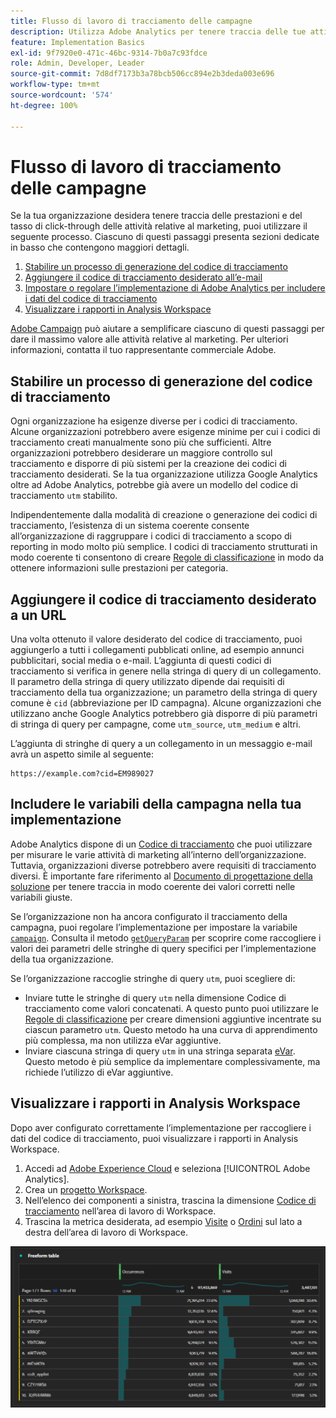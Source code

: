```yaml
---
title: Flusso di lavoro di tracciamento delle campagne
description: Utilizza Adobe Analytics per tenere traccia delle tue attività relative al marketing.
feature: Implementation Basics
exl-id: 9f7920e0-471c-46bc-9314-7b0a7c93fdce
role: Admin, Developer, Leader
source-git-commit: 7d8df7173b3a78bcb506cc894e2b3deda003e696
workflow-type: tm+mt
source-wordcount: '574'
ht-degree: 100%

---
```


# Flusso di lavoro di tracciamento delle campagne

Se la tua organizzazione desidera tenere traccia delle prestazioni e del tasso di click-through delle attività relative al marketing, puoi utilizzare il seguente processo. Ciascuno di questi passaggi presenta sezioni dedicate in basso che contengono maggiori dettagli.

1. [Stabilire un processo di generazione del codice di tracciamento](#establish-a-tracking-code-generation-process)
1. [Aggiungere il codice di tracciamento desiderato all’e-mail](#add-the-desired-tracking-code-to-the-email)
1. [Impostare o regolare l’implementazione di Adobe Analytics per includere i dati del codice di tracciamento](#include-campaign-variables-in-your-implementation)
1. [Visualizzare i rapporti in Analysis Workspace](#view-the-reports-in-analysis-workspace)

[Adobe Campaign](https://business.adobe.com/it/products/campaign/adobe-campaign.html?lang=it) può aiutare a semplificare ciascuno di questi passaggi per dare il massimo valore alle attività relative al marketing. Per ulteriori informazioni, contatta il tuo rappresentante commerciale Adobe.

## Stabilire un processo di generazione del codice di tracciamento

Ogni organizzazione ha esigenze diverse per i codici di tracciamento. Alcune organizzazioni potrebbero avere esigenze minime per cui i codici di tracciamento creati manualmente sono più che sufficienti. Altre organizzazioni potrebbero desiderare un maggiore controllo sul tracciamento e disporre di più sistemi per la creazione dei codici di tracciamento desiderati. Se la tua organizzazione utilizza Google Analytics oltre ad Adobe Analytics, potrebbe già avere un modello del codice di tracciamento `utm` stabilito.

Indipendentemente dalla modalità di creazione o generazione dei codici di tracciamento, l’esistenza di un sistema coerente consente all’organizzazione di raggruppare i codici di tracciamento a scopo di reporting in modo molto più semplice. I codici di tracciamento strutturati in modo coerente ti consentono di creare [Regole di classificazione](/help/components/classifications/crb/classification-rule-builder.md) in modo da ottenere informazioni sulle prestazioni per categoria.

## Aggiungere il codice di tracciamento desiderato a un URL

Una volta ottenuto il valore desiderato del codice di tracciamento, puoi aggiungerlo a tutti i collegamenti pubblicati online, ad esempio annunci pubblicitari, social media o e-mail. L’aggiunta di questi codici di tracciamento si verifica in genere nella stringa di query di un collegamento. Il parametro della stringa di query utilizzato dipende dai requisiti di tracciamento della tua organizzazione; un parametro della stringa di query comune è `cid` (abbreviazione per ID campagna). Alcune organizzazioni che utilizzano anche Google Analytics potrebbero già disporre di più parametri di stringa di query per campagne, come `utm_source`, `utm_medium` e altri.

L’aggiunta di stringhe di query a un collegamento in un messaggio e-mail avrà un aspetto simile al seguente:

```text
https://example.com?cid=EM989027
```

## Includere le variabili della campagna nella tua implementazione

Adobe Analytics dispone di un [Codice di tracciamento](/help/components/dimensions/tracking-code.md) che puoi utilizzare per misurare le varie attività di marketing all’interno dell’organizzazione. Tuttavia, organizzazioni diverse potrebbero avere requisiti di tracciamento diversi. È importante fare riferimento al [Documento di progettazione della soluzione](../prepare/solution-design.md) per tenere traccia in modo coerente dei valori corretti nelle variabili giuste.

Se l’organizzazione non ha ancora configurato il tracciamento della campagna, puoi regolare l’implementazione per impostare la variabile [`campaign`](/help/implement/vars/page-vars/campaign.md). Consulta il metodo [`getQueryParam`](/help/implement/vars/plugins/getqueryparam.md) per scoprire come raccogliere i valori dei parametri delle stringhe di query specifici per l’implementazione della tua organizzazione.

Se l’organizzazione raccoglie stringhe di query `utm`, puoi scegliere di:

* Inviare tutte le stringhe di query `utm` nella dimensione Codice di tracciamento come valori concatenati. A questo punto puoi utilizzare le [Regole di classificazione](/help/components/classifications/crb/classification-rule-builder.md) per creare dimensioni aggiuntive incentrate su ciascun parametro `utm`. Questo metodo ha una curva di apprendimento più complessa, ma non utilizza eVar aggiuntive.
* Inviare ciascuna stringa di query `utm` in una stringa separata [eVar](/help/components/dimensions/evar.md). Questo metodo è più semplice da implementare complessivamente, ma richiede l’utilizzo di eVar aggiuntive.

## Visualizzare i rapporti in Analysis Workspace

Dopo aver configurato correttamente l’implementazione per raccogliere i dati del codice di tracciamento, puoi visualizzare i rapporti in Analysis Workspace.

1. Accedi ad [Adobe Experience Cloud](https://experience.adobe.com) e seleziona [!UICONTROL Adobe Analytics].
1. Crea un [progetto Workspace](/help/analyze/analysis-workspace/build-workspace-project/freeform-overview.md).
1. Nell’elenco dei componenti a sinistra, trascina la dimensione [Codice di tracciamento](/help/components/dimensions/tracking-code.md) nell’area di lavoro di Workspace.
1. Trascina la metrica desiderata, ad esempio [Visite](/help/components/metrics/visits.md) o [Ordini](/help/components/metrics/orders.md) sul lato a destra dell’area di lavoro di Workspace.

![Rapporto di tracciamento della campagna](../assets/campaign-tracking-report.png)
